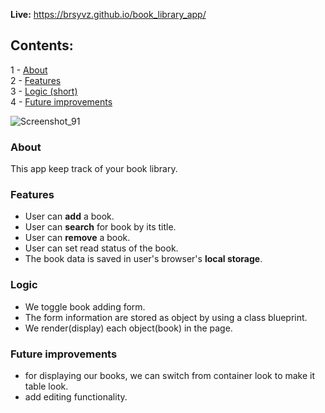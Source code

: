 
<b>Live:</b> https://brsyvz.github.io/book_library_app/

## Contents:
1 - [About](#about)\
2 - [Features](#features)\
3 - [Logic (short)](#logic)\
4 - [Future improvements](#fi)

![Screenshot_91](https://user-images.githubusercontent.com/55483569/133138022-94ded945-ab90-440c-b1f1-e8c3254bfabb.png)

<h3 id="about">About</h3>
This app keep track of your book library.

<h3 id="features">Features</h3>

+ User can <b>add</b> a book.
+ User can <b>search</b> for book by its title.
+ User can <b>remove</b> a book.
+ User can set read status of the book.
+ The book data is saved in user's browser's <b>local storage</b>.

<h3 id="logic">Logic</h3>

 + We toggle book adding form.
 + The form information are stored as object by using a class blueprint.
 +  We render(display) each object(book) in the page.

<h3 id="fi">Future improvements</h3>

+ for displaying our books, we can switch from container look to make it table look.
+ add editing functionality.
